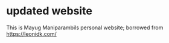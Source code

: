 # updated website

This is Mayug Maniparambils personal website; borrowed from https://leonidk.com/



